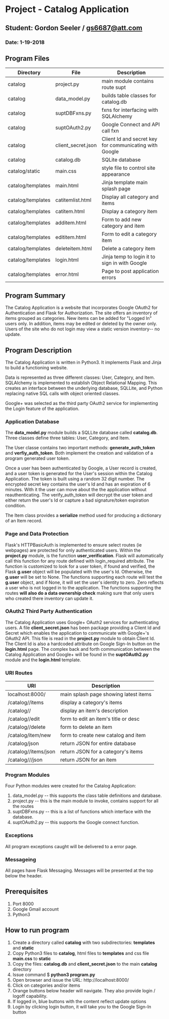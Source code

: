 # Project - Catalog Application
## Student: Gordon Seeler / gs6687@att.com
### Date: 1-19-2018 

## Program Files
|Directory|File|Description|
|---------|----|-----------|
|catalog|project.py|main module contains route supt|
|catalog|data_model.py|builds table classes for catalog.db|
|catalog|suptDBFxns.py|fxns for interfacing with SQLAlchemy|
|catalog|suptOAuth2.py|Google Connect and API call fxn|
|catalog|client_secret.json|Client Id and secret key for communicating with Google|
|catalog|catalog.db|SQLite database|
|catalog/static|main.css|style file to control site appearance|
|catalog/templates|main.html|Jinja template main splash page|
|catalog/templates|catitemlist.html|Display all category and items|
|catalog/templates|catitem.html|Display a category item|
|catalog/templates|additem.html|Form to add new category and item|
|catalog/templates|edititem.html|Form to edit a category item|
|catalog/templates|deleteitem.html|Delete a category item|
|catalog/templates|login.html|Jinja temp to login it to sign in with Google|
|catalog/templates|error.html|Page to post application errors|

## Program Summary

The Catalog Application is a website that incorporates Google OAuth2
for Authentication and Flask for Authorization. The site offers an 
inventory of items grouped as categories. New items can be added
for "Logged In" users only. In addition, items may be edited or 
deleted by the owner only. Users of the site who do not login may 
view a static version inventory-- no update.

## Program Description

The Catalog Application is written in Python3. It implements Flask and Jinja
to build a functioning website. 

Data is represented as three different classes: User, Category,
and Item. SQLAlchemy is implemented to establish Object Relational Mapping.
This creates an interface between the underlying database, SQLLite, and
Python replacing native SQL calls with object oriented classes. 

Google+ was selected as the third party OAuth2 service for implementing the Login
feature of the application. 

### Application Database

The **data_model.py** module builds a SQLLite database called **catalog.db**.
Three classes define three tables: User, Category, and Item. 

The User classe contains two important methods: **generate_auth_token** and 
**verfiy_auth_token**. Both implement the creation and validation of a program 
generated user token.

Once a user has been authenticated by Google, a User record is created, and 
a user token is generated for the User's session within the Catalog Application.
The token is built using a random 32 digit number. The encrypted secret key
contains the user's Id and has an expiration of 6 minutes. With it the user
can move about the the application without reauthenticating. The verify_auth_token
will decrypt the user token and either return the user's Id or capture a
bad signature/token expiration condition. 

The Item class provides a **serialize** method used for producing a dictionary 
of an Item record.

### Page and Data Protection

Flask's HTTPBasicAuth is implemented to ensure select routes (ie webpages) are 
protected for only authenticated users. Within the **project.py** module, is the
function **user_verification**. Flask will automatically call this function for any
route defined with login_required attribute. The function is customized to look
for a user token, if found and verified, the Flask **g.user** object will be 
populated with the user's Id. Otherwise, the **g.user** will be set to None. The
functions supporting each route will test the **g.user** object, and if None, it
will set the user's identity to zero. Zero reflects a user who is not logged in
to the application. The functions supporting the routes **will also do a data 
ownership check** making sure that only users who created there inventory can 
update it. 

### OAuth2 Third Party Authentication

The Catalog Application uses Google+ OAuth2 services for authenticating users.
A file **client_secret.json** has been package providing a Client Id and Secret
which enables the application to communicate with Google+'s OAuth2 API. This file
is read in the **project.py** module to obtain Client Id. The Client Id is also 
a hardcoded attribute on Google Sign-In button on the **login.html** page.
The complex back and forth communication between the Catalog Application and 
Google+ will be found in the **suptOAuth2.py** module and the **login.html**
template.

### URI Routes

|URI|Description|
|---------|-----------|
|localhost:8000/|main splash page showing latest items|
|/catalog/_<category>_/items|display a category's items|
|/catalog/_<category>_/_<item>_|display an item's description|
|/catalog/_<item>_/edit|form to edit an item's title or desc|
|/catalog/_<item>_/delete|form to delete an item|
|/catalog/item/new|form to create new catalog and item|
|/catalog/json|return JSON for entire database|
|/catalog/_<category>_/items/json|return JSON for a category's items|
|/catalog/_<category>_/_<item>_/json|return JSON for an item|

### Program Modules

Four Python modules were created for the Catalog Application:
1. data_model.py -- this supports the class table definitions and database.
2. project.py -- this is the main module to invoke, contains support for all the routes
3. suptDBFxns.py -- this is a list of functions which interface with the database.
4. suptOAuth2.py -- this supports the Google connect function.

### Exceptions

All program exceptions caught will be delivered to a error page.

### Messageing

All pages have Flask Messaging. Messages will be presented at the top below the header.

## Prerequisites

1. Port 8000
2. Google Gmail account
3. Python3

## How to run program

1. Create a directory called **catalog** with two subdirectories: **templates** and **static**
2. Copy Python3 files to **catalog**, html files to **templates** and css file **main.css** to **static**
3. Copy the files: **catalog.db** and **client_secret.json** to the main **catalog** directory
4. Issue command $ **python3 program.py**
5. Open browser and issue the URL: http://localhost:8000/
6. Click on categories and/or items 
7. Orange buttons below header will navigate. They also provide login / logoff capability.
8. If logged in, blue buttons with the content reflect update options
9. Login by clicking login button, it will take you to the Google Sign-In button
 











